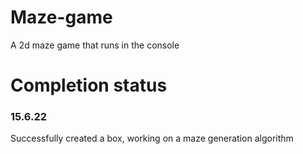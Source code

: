 # Maze-game
A 2d maze game that runs in the console

# Completion status

### 15.6.22
Successfully created a box, working on a maze generation algorithm
